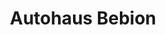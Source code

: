 ---
title: "Autohaus Bebion"
url: /frickenhausen/autohaus-bebion-steinbeissstrasse/
shop: Autohaus
---